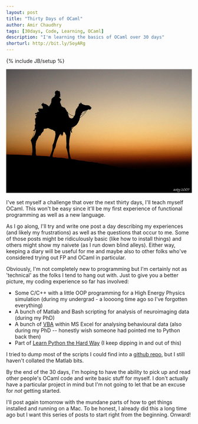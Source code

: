 ```yaml
---
layout: post
title: "Thirty Days of OCaml"
author: Amir Chaudhry
tags: [30days, Code, Learning, OCaml]
description: "I'm learning the basics of OCaml over 30 days"
shorturl: http://bit.ly/SoyARg
---
```

{% include JB/setup %}

[![Camel Silhouette](/images/web/camel-silhouette.jpg)](http://www.flickr.com/photos/77313375@N00/396253172/)

I've set myself a challenge that over the next thirty days, I'll teach myself OCaml.  This won't be easy since it'll be my first experience of functional programming as well as a new language. 

As I go along, I'll try and write one post a day describing my experiences (and likely my frustrations) as well as the questions that occur to me.  Some of those posts might be ridiculously basic (like how to install things) and others might show my naivete (as I run down blind alleys). Either way, keeping a diary will be useful for me and maybe also to other folks who've considered trying out FP and OCaml in particular.

Obviously, I'm not completely new to programming but I'm certainly not as 'technical' as the folks I tend to hang out with. Just to give you a better picture, my coding experience so far has involved:

- Some C/C++ with a little OOP programming for a High Energy Physics simulation (during my undergrad - a loooong time ago so I've forgotten everything)
- A bunch of Matlab and Bash scripting for analysis of neuroimaging data (during my PhD)
- A bunch of [VBA][] within MS Excel for analysing behavioural data (also during my PhD -- honestly wish someone had pointed me to Python back then)
- Part of [Learn Python the Hard Way][] (I keep dipping in and out of this)

I tried to dump most of the scripts I could find into a [github repo][], but I still haven't collated the Matlab bits.

By the end of the 30 days, I'm hoping to have the ability to pick up and read other people's OCaml code and write basic stuff for myself.  I don't actually have a particular project in mind but I'm not going to let that be an excuse for *not* getting started.

I'll post again tomorrow with the mundane parts of how to get things installed and running on a Mac.  To be honest, I already did this a long time ago but I want this series of posts to start right from the beginning.  Onward!

[VBA]: http://en.wikipedia.org/wiki/Visual_Basic_for_Applications
[Learn Python the Hard Way]: http://learnpythonthehardway.org
[github repo]: https://github.com/amirmc/PhD_stuff